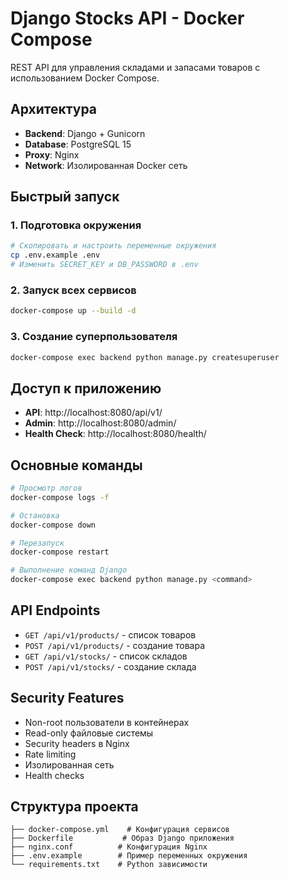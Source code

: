 # Django Stocks API - Docker Compose

REST API для управления складами и запасами товаров с использованием Docker Compose.

## Архитектура

- **Backend**: Django + Gunicorn
- **Database**: PostgreSQL 15
- **Proxy**: Nginx
- **Network**: Изолированная Docker сеть

## Быстрый запуск

### 1. Подготовка окружения
```bash
# Скопировать и настроить переменные окружения
cp .env.example .env
# Изменить SECRET_KEY и DB_PASSWORD в .env
```

### 2. Запуск всех сервисов
```bash
docker-compose up --build -d
```

### 3. Создание суперпользователя
```bash
docker-compose exec backend python manage.py createsuperuser
```

## Доступ к приложению

- **API**: http://localhost:8080/api/v1/
- **Admin**: http://localhost:8080/admin/
- **Health Check**: http://localhost:8080/health/

## Основные команды

```bash
# Просмотр логов
docker-compose logs -f

# Остановка
docker-compose down

# Перезапуск
docker-compose restart

# Выполнение команд Django
docker-compose exec backend python manage.py <command>
```

## API Endpoints

- `GET /api/v1/products/` - список товаров
- `POST /api/v1/products/` - создание товара
- `GET /api/v1/stocks/` - список складов
- `POST /api/v1/stocks/` - создание склада

## Security Features

- Non-root пользователи в контейнерах
- Read-only файловые системы
- Security headers в Nginx
- Rate limiting
- Изолированная сеть
- Health checks

## Структура проекта

```
├── docker-compose.yml    # Конфигурация сервисов
├── Dockerfile           # Образ Django приложения
├── nginx.conf          # Конфигурация Nginx
├── .env.example        # Пример переменных окружения
└── requirements.txt    # Python зависимости
```